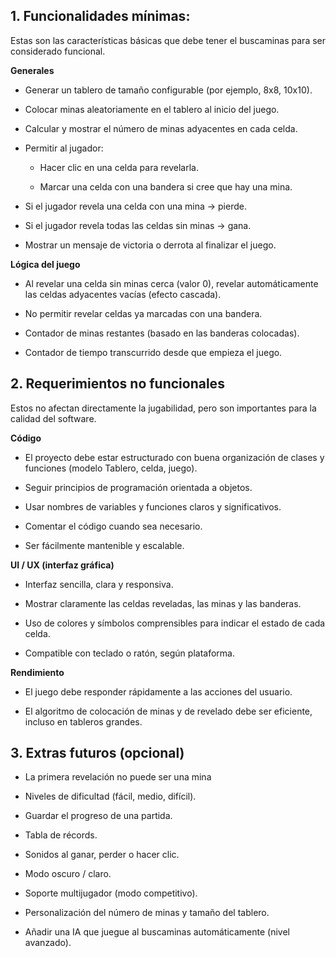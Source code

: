 ## 1. Funcionalidades mínimas:

Estas son las características básicas que debe tener el buscaminas para ser considerado funcional.

**Generales**

* Generar un tablero de tamaño configurable (por ejemplo, 8x8, 10x10).

* Colocar minas aleatoriamente en el tablero al inicio del juego.

* Calcular y mostrar el número de minas adyacentes en cada celda.

* Permitir al jugador:

  * Hacer clic en una celda para revelarla.

  * Marcar una celda con una bandera si cree que hay una mina.

* Si el jugador revela una celda con una mina → pierde.

* Si el jugador revela todas las celdas sin minas → gana.

* Mostrar un mensaje de victoria o derrota al finalizar el juego.

**Lógica del juego**

* Al revelar una celda sin minas cerca (valor 0), revelar automáticamente las celdas adyacentes vacías (efecto cascada).

* No permitir revelar celdas ya marcadas con una bandera.

* Contador de minas restantes (basado en las banderas colocadas).

* Contador de tiempo transcurrido desde que empieza el juego.

## 2. Requerimientos no funcionales

Estos no afectan directamente la jugabilidad, pero son importantes para la calidad del software.

**Código**

* El proyecto debe estar estructurado con buena organización de clases y funciones (modelo Tablero, celda, juego).

* Seguir principios de programación orientada a objetos.

* Usar nombres de variables y funciones claros y significativos.

* Comentar el código cuando sea necesario.

* Ser fácilmente mantenible y escalable.

**UI / UX (interfaz gráfica)**

* Interfaz sencilla, clara y responsiva.

* Mostrar claramente las celdas reveladas, las minas y las banderas.

* Uso de colores y símbolos comprensibles para indicar el estado de cada celda.

* Compatible con teclado o ratón, según plataforma.

**Rendimiento**

* El juego debe responder rápidamente a las acciones del usuario.

* El algoritmo de colocación de minas y de revelado debe ser eficiente, incluso en tableros grandes.

## 3. Extras futuros (opcional)

* La primera revelación no puede ser una mina

* Niveles de dificultad (fácil, medio, difícil).

* Guardar el progreso de una partida.

* Tabla de récords.

* Sonidos al ganar, perder o hacer clic.

* Modo oscuro / claro.

* Soporte multijugador (modo competitivo).

* Personalización del número de minas y tamaño del tablero.

* Añadir una IA que juegue al buscaminas automáticamente (nivel avanzado).

